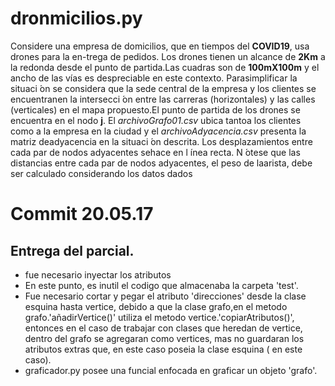 # dronmicilios.py

Considere una  empresa de  domicilios,  que en  tiempos del  **COVID19**,  usa drones  para la  en-trega de pedidos. Los drones tienen un alcance de **2Km** a la redonda desde el punto de partida.Las cuadras son de **100mX100m** y el ancho de las vías es despreciable en este contexto. Parasimplificar la situaci ́on se considera que la sede central de la empresa y los clientes se encuentranen la intersecci ́on entre las carreras (horizontales) y las calles (verticales) en el mapa propuesto.El punto de partida de los drones se encuentra en el nodo **j**. El *archivoGrafo01.csv* ubica tantoa los clientes como a la empresa en la ciudad y el *archivoAdyacencia.csv* presenta la matriz deadyacencia en la situaci ́on descrita. Los desplazamientos entre cada par de nodos adyacentes sehace en l ́ınea recta. N ́otese que las distancias entre cada par de nodos adyacentes, el peso de laarista, debe ser calculado considerando los datos dados

Commit 20.05.17
 =

## Entrega del parcial.

* fue necesario inyectar los atributos
* En este punto, es inutil el codigo que almacenaba la carpeta 'test'.
* Fue necesario cortar y pegar el atributo 'direcciones' desde la clase esquina hasta vertice, debido a que la clase grafo,en el metodo grafo.'añadirVertice()' utiliza el metodo vertice.'copiarAtributos()', entonces en el caso de trabajar con clases que heredan de vertice, dentro del grafo se agregaran como vertices, mas no guardaran los atributos extras que, en este caso poseia la clase esquina ( en este caso).
* graficador.py posee una funcial enfocada en graficar un objeto 'grafo'.

